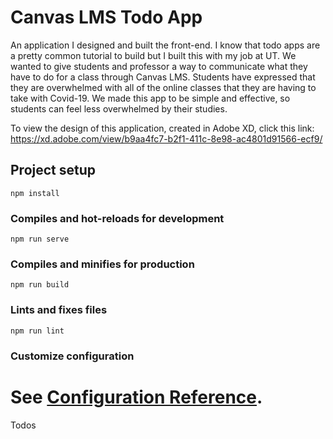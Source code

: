 
# Canvas LMS Todo App
An application I designed and built the front-end. I know that todo apps are a pretty common tutorial to build but I built this with my job at UT. We wanted to give students and professor a way to communicate what they have to do for a class through Canvas LMS. Students have expressed that they are overwhelmed with all of the online classes that they are having to take with Covid-19. We made this app to be simple and effective, so students can feel less overwhelmed by their studies.


To view the design of this application, created in Adobe XD, click this link: https://xd.adobe.com/view/b9aa4fc7-b2f1-411c-8e98-ac4801d91566-ecf9/






## Project setup

```
npm install
```

### Compiles and hot-reloads for development

```
npm run serve
```

### Compiles and minifies for production

```
npm run build
```

### Lints and fixes files

```
npm run lint
```

### Customize configuration

# See [Configuration Reference](https://cli.vuejs.org/config/).

Todos
